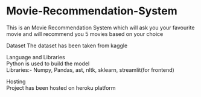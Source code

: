 # Movie-Recommendation-System
This is an Movie Recommendation System which will ask you your favourite movie and will recommend you 5 movies based on your choice 

Dataset                                                                                                                                                                The dataset has been taken from kaggle

Language and Libraries                                                                                                                                                   
Python is used to build the model                                                                                                                                         
Libraries:- Numpy, Pandas, ast, nltk, sklearn, streamlit(for frontend)                                                                                                   

Hosting                                                                                                                                                                   
Project has been hosted on heroku platform
